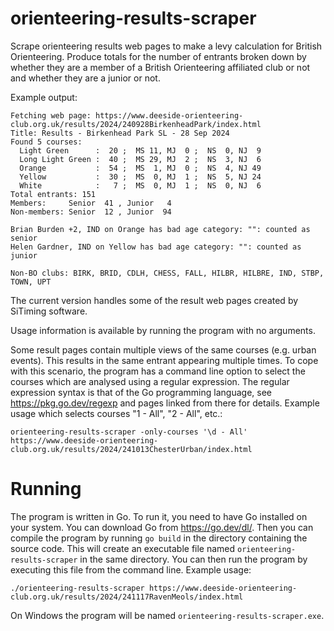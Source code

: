 # orienteering-results-scraper

Scrape orienteering results web pages to make a levy calculation for British Orienteering.
Produce totals for the number of entrants broken down by whether they are a member of
a British Orienteering affiliated club or not and whether they are a junior or not.

Example output:
```
Fetching web page: https://www.deeside-orienteering-club.org.uk/results/2024/240928BirkenheadPark/index.html
Title: Results - Birkenhead Park SL - 28 Sep 2024
Found 5 courses:
  Light Green      :  20 ;  MS 11, MJ  0 ;  NS  0, NJ  9
  Long Light Green :  40 ;  MS 29, MJ  2 ;  NS  3, NJ  6
  Orange           :  54 ;  MS  1, MJ  0 ;  NS  4, NJ 49
  Yellow           :  30 ;  MS  0, MJ  1 ;  NS  5, NJ 24
  White            :   7 ;  MS  0, MJ  1 ;  NS  0, NJ  6
Total entrants: 151
Members:     Senior  41 , Junior   4
Non-members: Senior  12 , Junior  94

Brian Burden +2, IND on Orange has bad age category: "": counted as senior
Helen Gardner, IND on Yellow has bad age category: "": counted as junior

Non-BO clubs: BIRK, BRID, CDLH, CHESS, FALL, HILBR, HILBRE, IND, STBP, TOWN, UPT
```

The current version handles some of the result web pages created by SiTiming software.

Usage information is available by running the program with no arguments.

Some result pages contain multiple views of the same courses (e.g. urban events).
This results in the same entrant appearing multiple times.
To cope with this scenario, the program has a command line option
to select the courses which are analysed using a regular expression.
The regular expression syntax is that of the Go programming language,
see https://pkg.go.dev/regexp and pages linked from there for details.
Example usage which selects courses "1 - All", "2 - All", etc.:
```
orienteering-results-scraper -only-courses '\d - All'  https://www.deeside-orienteering-club.org.uk/results/2024/241013ChesterUrban/index.html
```

# Running

The program is written in Go. To run it, you need to have Go installed on your system.
You can download Go from https://go.dev/dl/.
Then you can compile the program by running `go build` in the directory containing the source code.
This will create an executable file named `orienteering-results-scraper` in the same directory.
You can then run the program by executing this file from the command line.
Example usage:
```
./orienteering-results-scraper https://www.deeside-orienteering-club.org.uk/results/2024/241117RavenMeols/index.html
```

On Windows the program will be named `orienteering-results-scraper.exe`.

